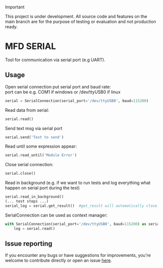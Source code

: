 > [!IMPORTANT]  
> This project is under development. All source code and features on the main branch are for the purpose of testing or evaluation and not production ready.

# MFD SERIAL
Tool for communication via serial port (e.g UART). 

## Usage
Open serial connection put serial port and baud rate:  
port can be e.g. COM1 if windows or /dev/ttyUSB0 if linux 
```python 
serial = SerialConnection(serial_port='/dev/ttyUSB0', baud=115200)  
```

Read data from serial:  
```python
serial.read()
```

Send text msg via serial port  
```python
serial.send('Text to send')
```

Read until some expression appear:   
```python
serial.read_until('Module Error') 
 ```
 
Close serial connection:  
```python
serial.close()  
```

Read in background (e.g. if we want to run tests and log everything what happen on serial port during the test)  
```python
serial.read_in_background()  
(... test steps ...)  
serial_log = serial.get_result()  #get_result will automatically close the connection
```

SerialConnection can be used as context manager:  
```python
with SerialConnection(serial_port='/dev/ttyUSB0', baud=115200) as serial:  
	log = serial.read()  
```

## Issue reporting

If you encounter any bugs or have suggestions for improvements, you're welcome to contribute directly or open an issue [here](https://github.com/intel/mfd-serial/issues).